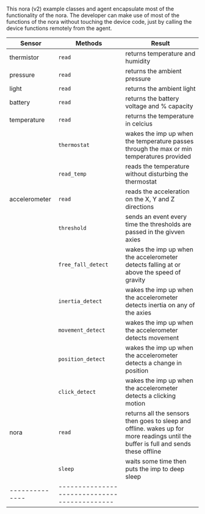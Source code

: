 

This nora (v2) example classes and agent encapsulate most of the functionality of the nora. The developer can make use of most of the functions of the nora without touching the device code, just by calling the device functions remotely from the agent.

| Sensor        | Methods            | Result
| --------------|--------------------|------------------------
| thermistor    | `read`             | returns temperature and humidity
| pressure      | `read`             | returns the ambient pressure
| light         | `read`             | returns the ambient light
| battery       | `read`             | returns the battery voltage and % capacity
| temperature   | `read`             | returns the temperature in celcius
|               | `thermostat`       | wakes the imp up when the temperature passes through the max or min temperatures provided
|               | `read_temp`        | reads the temperature without disturbing the thermostat
| accelerometer | `read`             | reads the acceleration on the X, Y and Z directions
|               | `threshold`        | sends an event every time the thresholds are passed in the givven axies
|               | `free_fall_detect` | wakes the imp up when the accelerometer detects falling at or above the speed of gravity
|               | `inertia_detect`   | wakes the imp up when the accelerometer detects inertia on any of the axies
|               | `movement_detect`  | wakes the imp up when the accelerometer detects movement
|               | `position_detect`  | wakes the imp up when the accelerometer detects a change in position
|               | `click_detect`     | wakes the imp up when the accelerometer detects a clicking motion
| nora          | `read`             | returns all the sensors then goes to sleep and offline. wakes up for more readings until the buffer is full and sends these offline
|               | `sleep`            | waits some time then puts the imp to deep sleep
| --------------|--------------------------------------------
